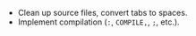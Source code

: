 * Clean up source files, convert tabs to spaces.
* Implement compilation (`:`, `COMPILE,`, `;`, etc.).
